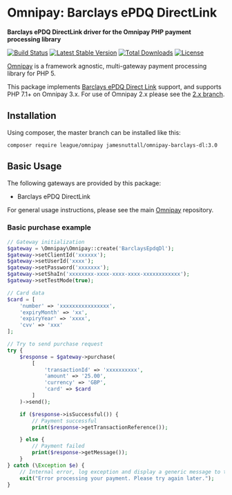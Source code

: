 # Omnipay: Barclays ePDQ DirectLink

**Barclays ePDQ DirectLink driver for the Omnipay PHP payment processing library**

[![Build Status](https://travis-ci.org/JamesNuttall/omnipay-barclays-dl.svg?branch=master)](https://travis-ci.org/JamesNuttall/omnipay-barclays-dl)
[![Latest Stable Version](https://poser.pugx.org/jamesnuttall/omnipay-barclays-dl/version)](https://packagist.org/packages/jamesnuttall/omnipay-barclays-dl)
[![Total Downloads](https://poser.pugx.org/jamesnuttall/omnipay-barclays-dl/downloads)](https://packagist.org/packages/jamesnuttall/omnipay-barclays-dl)
[![License](https://poser.pugx.org/jamesnuttall/omnipay-barclays-dl/license)](https://packagist.org/packages/jamesnuttall/omnipay-barclays-dl)

[Omnipay](https://github.com/thephpleague/omnipay) is a framework agnostic, multi-gateway payment
processing library for PHP 5.

This package implements [Barclays ePDQ Direct Link](https://support.epdq.co.uk/en/guides/integration%20guides/directlink)
support, and supports PHP 7.1+ on Omnipay 3.x. For use of Omnipay 2.x please see the [2.x branch](https://github.com/JamesNuttall/omnipay-barclays-dl/tree/2.x).

## Installation

Using composer, the master branch can be installed like this:

    composer require league/omnipay jamesnuttall/omnipay-barclays-dl:3.0

## Basic Usage

The following gateways are provided by this package:

* Barclays ePDQ DirectLink

For general usage instructions, please see the main [Omnipay](https://github.com/thephpleague/omnipay)
repository.

### Basic purchase example

```php
// Gateway initialization
$gateway = \Omnipay\Omnipay::create('BarclaysEpdqDl');
$gateway->setClientId('xxxxxx');
$gateway->setUserId('xxxx');
$gateway->setPassword('xxxxxxx');
$gateway->setShaIn('xxxxxxxx-xxxx-xxxx-xxxx-xxxxxxxxxxxx');
$gateway->setTestMode(true);

// Card data
$card = [
    'number' => 'xxxxxxxxxxxxxxxx',
    'expiryMonth' => 'xx',
    'expiryYear' => 'xxxx',
    'cvv' => 'xxx'
];

// Try to send purchase request
try {
    $response = $gateway->purchase(
        [
            'transactionId' => 'xxxxxxxxxx',
            'amount' => '25.00',
            'currency' => 'GBP',
            'card' => $card
        ]
    )->send();

    if ($response->isSuccessful()) {
        // Payment successful
        print($response->getTransactionReference());

    } else {
        // Payment failed
        print($response->getMessage());
    }
} catch (\Exception $e) {
    // Internal error, log exception and display a generic message to the customer
    exit("Error processing your payment. Please try again later.");
}
```
